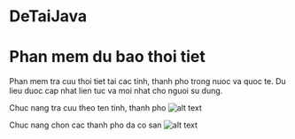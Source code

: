# DeTaiJava

<!DOCTYPE html>
<html>
<head>
</head>
<body>

<h1>Phan mem du bao thoi tiet</h1>
<p>
Phan mem tra cuu thoi tiet tai cac tinh, thanh pho trong nuoc va quoc te. Du lieu duoc cap nhat lien tuc va moi nhat cho nguoi su dung.
</p>

</body>
</html>


Chuc nang tra cuu theo ten tinh, thanh pho
![alt text](https://github.com/hoanghoakhoa96/DeTaiJava/blob/master/DuBaoThoiTiet/chonthanhpho.png)

Chuc nang chon cac thanh pho da co san
![alt text](https://github.com/hoanghoakhoa96/DeTaiJava/blob/master/DuBaoThoiTiet/item.png)

